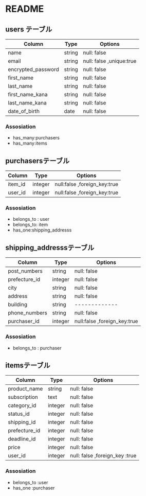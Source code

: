 # README
## users テーブル
| Column            | Type   | Options     |
| ------------------|--------|-------------|
| name              | string | null: false |
| email             | string | null: false ,unique:true|
| encrypted_password| string | null: false |
| first_name        | string | null: false |
| last_name         | string | null: false |
| first_name_kana   | string | null: false |
| last_name_kana    | string | null: false |
| date_of_birth    | date   | null: false |  　　　　　　　 [生年月日]



### Assosiation
- has_many:purchasers
- has_many:items


## purchasersテーブル
| Column            | Type      | Options     |
|-------------------|-----------|-------------|
|item_id            |integer    | null:false ,foreign_key:true| 
|user_id            |integer    | null:false ,foreign_key:true| 


### Assosiation
- belongs_to : user
- belongs_to: item
- has_one:shipping_addresss


## shipping_addresssテーブル
| Column        | Type      | Options     |
| --------------|-----------|-------------|
|post_numbers   | string    | null: false |　　　[郵便番号]
| prefecture_id | integer   | null: false |　　　　　　　[都道府県/発送元]
| city          | string    | null: false |　　　　　　　[市区町村]
|address        | string    | null: false |　　　　　　　[番地]
| building      | string    |-------------|                [建物]
| phone_numbers | string    | null: false |　　　     [電話番号]
|purchaser_id   | integer   | null:false ,foreign_key:true| 



### Assosiation
- belongs_to : purchaser




## itemsテーブル
| Column          | Type       | Options     |
|-----------------|------------|-------------|
| product_name    | string     |null: false  |
| subscription    | text       | null: false |　             [商品の説明]
| category_id     | integer    | null: false |　　[商品の詳細/商品のカテゴリー]
| status_id       | integer    | null: false |　　　　　       [商品の状態]
| shipping_id     | integer    | null: false |  　[発送について/配送料の負担]
| prefecture_id   | integer    | null: false |               [発送元]
| deadline_id     | integer    | null: false |　　　　　　　　　[発送までの日数]
| price           | integer    | null: false |　　　　　　　　　[販売価格]
| user_id         | integer    | null: false ,foreign_key :true|


### Assosiation
- belongs_to :user
- has_one :purchaser


